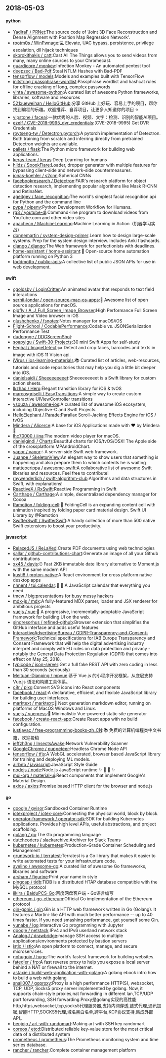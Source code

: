## 2018-05-03

#### python
* [YadiraF / PRNet](https://github.com/YadiraF/PRNet):The source code of 'Joint 3D Face Reconstruction and Dense Alignment with Position Map Regression Network'.
* [rootm0s / WinPwnage](https://github.com/rootm0s/WinPwnage):💻
Elevate, UAC bypass, persistence, privilege escalation, dll hijack techniques
* [skorokithakis / catt](https://github.com/skorokithakis/catt):Cast All The Things allows you to send videos from many, many online sources to your Chromecast.
* [guardicore / monkey](https://github.com/guardicore/monkey):Infection Monkey - An automated pentest tool
* [deepzec / Bad-Pdf](https://github.com/deepzec/Bad-Pdf):Steal NTLM Hashes with Bad-PDF
* [tensorflow / models](https://github.com/tensorflow/models):Models and examples built with TensorFlow
* [initstring / passphrase-wordlist](https://github.com/initstring/passphrase-wordlist):Passphrase wordlist and hashcat rules for offline cracking of long, complex passwords
* [vinta / awesome-python](https://github.com/vinta/awesome-python):A curated list of awesome Python frameworks, libraries, software and resources
* [521xueweihan / HelloGitHub](https://github.com/521xueweihan/HelloGitHub):分享 GitHub 上好玩、容易上手的项目，帮你找到编程的乐趣。欢迎推荐、自荐项目，让更多人知道你的项目
⭐️
* [vipstone / faceai](https://github.com/vipstone/faceai):一款优秀的人脸、视频、文字：检测、识别的智能AI项目。
* [ezelf / CVE-2018-9995_dvr_credentials](https://github.com/ezelf/CVE-2018-9995_dvr_credentials):(CVE-2018-9995) Get DVR Credentials
* [roytseng-tw / Detectron.pytorch](https://github.com/roytseng-tw/Detectron.pytorch):A pytorch implementation of Detectron. Both training from scratch and inferring directly from pretrained Detectron weights are available.
* [pallets / flask](https://github.com/pallets/flask):The Python micro framework for building web applications.
* [keras-team / keras](https://github.com/keras-team/keras):Deep Learning for humans
* [hlldz / SpookFlare](https://github.com/hlldz/SpookFlare):Loader, dropper generator with multiple features for bypassing client-side and network-side countermeasures.
* [jonas-koehler / s2cnn](https://github.com/jonas-koehler/s2cnn):Spherical CNNs
* [facebookresearch / Detectron](https://github.com/facebookresearch/Detectron):FAIR's research platform for object detection research, implementing popular algorithms like Mask R-CNN and RetinaNet.
* [ageitgey / face_recognition](https://github.com/ageitgey/face_recognition):The world's simplest facial recognition api for Python and the command line
* [pypa / pipenv](https://github.com/pypa/pipenv):Python Development Workflow for Humans.
* [rg3 / youtube-dl](https://github.com/rg3/youtube-dl):Command-line program to download videos from YouTube.com and other video sites
* [apachecn / MachineLearning](https://github.com/apachecn/MachineLearning):Machine Learning in Action（机器学习实战）
* [donnemartin / system-design-primer](https://github.com/donnemartin/system-design-primer):Learn how to design large-scale systems. Prep for the system design interview. Includes Anki flashcards.
* [django / django](https://github.com/django/django):The Web framework for perfectionists with deadlines.
* [home-assistant / home-assistant](https://github.com/home-assistant/home-assistant):🏡
Open-source home automation platform running on Python 3
* [toddmotto / public-apis](https://github.com/toddmotto/public-apis):A collective list of public JSON APIs for use in web development.

#### swift
* [cgoldsby / LoginCritter](https://github.com/cgoldsby/LoginCritter):An animated avatar that responds to text field interactions
* [serhii-londar / open-source-mac-os-apps](https://github.com/serhii-londar/open-source-mac-os-apps):🚀
Awesome list of open source applications for macOS.
* [pigfly / A_J_Full_Screen_Image_Browser](https://github.com/pigfly/A_J_Full_Screen_Image_Browser):High Performance Full Screen Image and Video browser in iOS
* [glushchenko / fsnotes](https://github.com/glushchenko/fsnotes):Notes manager for macOS/iOS
* [Flight-School / CodablePerformance](https://github.com/Flight-School/CodablePerformance):Codable vs. JSONSerialization Performance Test
* [dudongge / DDGScreenShot](https://github.com/dudongge/DDGScreenShot):
* [soapyigu / Swift-30-Projects](https://github.com/soapyigu/Swift-30-Projects):30 mini Swift Apps for self-study
* [Feghal / ImageDetect](https://github.com/Feghal/ImageDetect):✂️
Detect and crop faces, barcodes and texts in image with iOS 11 Vision api.
* [jVirus / ios-learning-materials](https://github.com/jVirus/ios-learning-materials):📚
Curated list of articles, web-resources, tutorials and code repositories that may help you dig a little bit deeper into iOS.
* [danielsaidi / Sheeeeeeeeet](https://github.com/danielsaidi/Sheeeeeeeeet):Sheeeeeeeeet is a Swift library for custom action sheets.
* [lkzhao / Hero](https://github.com/lkzhao/Hero):Elegant transition library for iOS & tvOS
* [marcosgriselli / EasyTransitions](https://github.com/marcosgriselli/EasyTransitions):A simple way to create custom interactive UIViewController transitions
* [vsouza / awesome-ios](https://github.com/vsouza/awesome-ios):A curated list of awesome iOS ecosystem, including Objective-C and Swift Projects
* [HelloElephant / Parade](https://github.com/HelloElephant/Parade):Parallax Scroll-Jacking Effects Engine for iOS / tvOS
* [Mindera / Alicerce](https://github.com/Mindera/Alicerce):A base for iOS Applications made with
❤️
by Mindera
🤠
* [lhc70000 / iina](https://github.com/lhc70000/iina):The modern video player for macOS.
* [danielgindi / Charts](https://github.com/danielgindi/Charts):Beautiful charts for iOS/tvOS/OSX! The Apple side of the crossplatform MPAndroidChart.
* [vapor / vapor](https://github.com/vapor/vapor):💧
A server-side Swift web framework.
* [Juanpe / SkeletonView](https://github.com/Juanpe/SkeletonView):An elegant way to show users that something is happening and also prepare them to which contents he is waiting
* [matteocrippa / awesome-swift](https://github.com/matteocrippa/awesome-swift):A collaborative list of awesome Swift libraries and resources. Feel free to contribute!
* [raywenderlich / swift-algorithm-club](https://github.com/raywenderlich/swift-algorithm-club):Algorithms and data structures in Swift, with explanations!
* [ReactiveX / RxSwift](https://github.com/ReactiveX/RxSwift):Reactive Programming in Swift
* [Carthage / Carthage](https://github.com/Carthage/Carthage):A simple, decentralized dependency manager for Cocoa
* [Ramotion / folding-cell](https://github.com/Ramotion/folding-cell):📃
FoldingCell is an expanding content cell with animation inspired by folding paper card material design. Swift UI Library by @Ramotion
* [SwifterSwift / SwifterSwift](https://github.com/SwifterSwift/SwifterSwift):A handy collection of more than 500 native Swift extensions to boost your productivity.

#### javascript
* [RelaxedJS / ReLaXed](https://github.com/RelaxedJS/ReLaXed):Create PDF documents using web technologies
* [sallar / github-contributions-chart](https://github.com/sallar/github-contributions-chart):Generate an image of all your Github contributions
* [xx45 / dayjs](https://github.com/xx45/dayjs):⏰
Fast 2KB immutable date library alternative to Moment.js with the same modern API
* [kusti8 / proton-native](https://github.com/kusti8/proton-native):A React environment for cross platform native desktop apps
* [nhnent / tui.calendar](https://github.com/nhnent/tui.calendar):🍞
📅
A JavaScript calendar that everything you need.
* [tmcw / big](https://github.com/tmcw/big):presentations for busy messy hackers
* [mdx-js / mdx](https://github.com/mdx-js/mdx):A fully-featured MDX parser, loader and JSX renderer for ambitious projects
* [vuejs / vue](https://github.com/vuejs/vue):🖖
A progressive, incrementally-adoptable JavaScript framework for building UI on the web.
* [sindresorhus / refined-github](https://github.com/sindresorhus/refined-github):Browser extension that simplifies the GitHub interface and adds useful features
* [InteractiveAdvertisingBureau / GDPR-Transparency-and-Consent-Framework](https://github.com/InteractiveAdvertisingBureau/GDPR-Transparency-and-Consent-Framework):Technical specifications for IAB Europe Transparency and Consent Framework that will help the digital advertising industry interpret and comply with EU rules on data protection and privacy - notably the General Data Protection Regulation (GDPR) that comes into effect on May 25, 2018.
* [typicode / json-server](https://github.com/typicode/json-server):Get a full fake REST API with zero coding in less than 30 seconds (seriously)
* [Meituan-Dianping / mpvue](https://github.com/Meituan-Dianping/mpvue):基于 Vue.js 的小程序开发框架，从底层支持 Vue.js 语法和构建工具体系。
* [c8r / pixo](https://github.com/c8r/pixo):Convert SVG icons into React components
* [facebook / react](https://github.com/facebook/react):A declarative, efficient, and flexible JavaScript library for building user interfaces.
* [marktext / marktext](https://github.com/marktext/marktext):📝
Next generation markdown editor, running on platforms of MacOS Windows and Linux.
* [vuejs / vuepress](https://github.com/vuejs/vuepress):📝
Minimalistic Vue-powered static site generator
* [facebook / create-react-app](https://github.com/facebook/create-react-app):Create React apps with no build configuration.
* [justjavac / free-programming-books-zh_CN](https://github.com/justjavac/free-programming-books-zh_CN):📚
免费的计算机编程类中文书籍，欢迎投稿
* [jeffzh3ng / InsectsAwake](https://github.com/jeffzh3ng/InsectsAwake):Network Vulnerability Scanner
* [GoogleChrome / puppeteer](https://github.com/GoogleChrome/puppeteer):Headless Chrome Node API
* [tensorflow / tfjs](https://github.com/tensorflow/tfjs):A WebGL accelerated, browser based JavaScript library for training and deploying ML models.
* [airbnb / javascript](https://github.com/airbnb/javascript):JavaScript Style Guide
* [nodejs / node](https://github.com/nodejs/node):Node.js JavaScript runtime
✨
🐢
🚀
✨
* [mui-org / material-ui](https://github.com/mui-org/material-ui):React components that implement Google's Material Design.
* [axios / axios](https://github.com/axios/axios):Promise based HTTP client for the browser and node.js

#### go
* [google / gvisor](https://github.com/google/gvisor):Sandboxed Container Runtime
* [iotexproject / iotex-core](https://github.com/iotexproject/iotex-core):Connecting the physical world, block by block.
* [operator-framework / operator-sdk](https://github.com/operator-framework/operator-sdk):SDK for building Kubernetes applications. Provides high level APIs, useful abstractions, and project scaffolding.
* [golang / go](https://github.com/golang/go):The Go programming language
* [dutchcoders / slackarchive](https://github.com/dutchcoders/slackarchive):Archiver for Slack Teams
* [kubernetes / kubernetes](https://github.com/kubernetes/kubernetes):Production-Grade Container Scheduling and Management
* [gruntwork-io / terratest](https://github.com/gruntwork-io/terratest):Terratest is a Go library that makes it easier to write automated tests for your infrastructure code.
* [avelino / awesome-go](https://github.com/avelino/awesome-go):A curated list of awesome Go frameworks, libraries and software
* [arsham / figurine](https://github.com/arsham/figurine):Print your name in style
* [pingcap / tidb](https://github.com/pingcap/tidb):TiDB is a distributed HTAP database compatible with the MySQL protocol
* [iikira / BaiduPCS-Go](https://github.com/iikira/BaiduPCS-Go):百度网盘客户端 - Go语言编写
* [ethereum / go-ethereum](https://github.com/ethereum/go-ethereum):Official Go implementation of the Ethereum protocol
* [gin-gonic / gin](https://github.com/gin-gonic/gin):Gin is a HTTP web framework written in Go (Golang). It features a Martini-like API with much better performance -- up to 40 times faster. If you need smashing performance, get yourself some Gin.
* [yunabe / lgo](https://github.com/yunabe/lgo):Interactive Go programming with Jupyter
* [google / netstack](https://github.com/google/netstack):IPv4 and IPv6 userland network stack
* [AnalogJ / drawbridge](https://github.com/AnalogJ/drawbridge):manage SSH access to multiple applications/environments protected by bastion servers
* [istio / istio](https://github.com/istio/istio):An open platform to connect, manage, and secure microservices.
* [gohugoio / hugo](https://github.com/gohugoio/hugo):The world’s fastest framework for building websites.
* [fatedier / frp](https://github.com/fatedier/frp):A fast reverse proxy to help you expose a local server behind a NAT or firewall to the internet.
* [astaxie / build-web-application-with-golang](https://github.com/astaxie/build-web-application-with-golang):A golang ebook intro how to build a web with golang
* [snail007 / goproxy](https://github.com/snail007/goproxy):Proxy is a high performance HTTP(S), websocket, TCP, UDP, Socks5 proxy server implemented by golang. Now, it supports chain-style proxies,nat forwarding in different lan,TCP/UDP port forwarding, SSH forwarding.Proxy是golang实现的高性能http,https,websocket,tcp,socks5代理服务器,支持内网穿透,链式代理,通讯加密,智能HTTP,SOCKS5代理,域名黑白名单,跨平台,KCP协议支持,集成外部API。
* [benjojo / art-with-randomart](https://github.com/benjojo/art-with-randomart):Making art with SSH key randomart
* [coreos / etcd](https://github.com/coreos/etcd):Distributed reliable key-value store for the most critical data of a distributed system
* [prometheus / prometheus](https://github.com/prometheus/prometheus):The Prometheus monitoring system and time series database.
* [rancher / rancher](https://github.com/rancher/rancher):Complete container management platform
